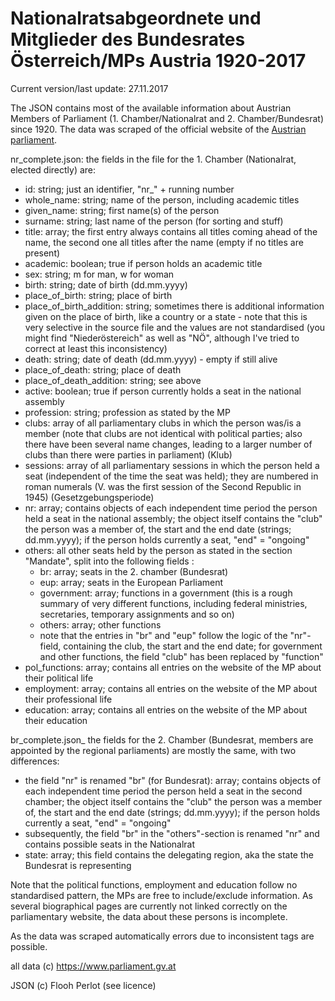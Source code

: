 # Nationalratsabgeordnete und Mitglieder des Bundesrates Österreich/MPs Austria 1920-2017
Current version/last update: 27.11.2017

The JSON contains most of the available information about Austrian Members of Parliament (1. Chamber/Nationalrat and 2. Chamber/Bundesrat) since 1920. The data was scraped of the official website of the [Austrian parliament](https://www.parlament.gv.at).

nr_complete.json: the fields in the file for the 1. Chamber (Nationalrat, elected directly) are:

* id: string; just an identifier, "nr_" + running number
* whole_name: string; name of the person, including academic titles
* given_name: string; first name(s) of the person
* surname: string; last name of the person (for sorting and stuff)
* title: array; the first entry always contains all titles coming ahead of the name, the second one all titles after the name (empty if no titles are present)
* academic: boolean; true if person holds an academic title
* sex: string; m for man, w for woman
* birth: string; date of birth (dd.mm.yyyy)
* place_of_birth: string; place of birth
* place_of_birth_addition: string; sometimes there is additional information given on the place of birth, like a country or a state - note that this is very selective in the source file and the values are not standardised (you might find "Niederöstereich" as well as "NÖ", although I've tried to correct at least this inconsistency)
* death: string; date of death (dd.mm.yyyy) - empty if still alive
* place_of_death: string; place of death
* place_of_death_addition: string; see above
* active: boolean; true if person currently holds a seat in the national assembly
* profession: string; profession as stated by the MP
* clubs: array of all parliamentary clubs in which the person was/is a member (note that clubs are not identical with political parties; also there have been several name changes, leading to a larger number of clubs than there were parties in parliament) (Klub)
* sessions: array of all parliamentary sessions in which the person held a seat (independent of the time the seat was held); they are numbered in roman numerals (V. was the first session of the Second Republic in 1945) (Gesetzgebungsperiode)
* nr: array; contains objects of each independent time period the person held a seat in the national assembly; the object itself contains the "club" the person was a member of, the start and the end date (strings; dd.mm.yyyy); if the person holds currently a seat, "end" = "ongoing"
* others: all other seats held by the person as stated in the section "Mandate", split into the following fields :
    * br: array; seats in the 2. chamber (Bundesrat)
    * eup: array; seats in the European Parliament
    * government: array; functions in a government (this is a rough summary of very different functions, including federal ministries, secretaries, temporary assignments and so on)
    * others: array; other functions
    * note that the entries in "br" and "eup" follow the logic of the "nr"-field, containing the club, the start and the end date; for government and other functions, the field "club" has been replaced by "function"
* pol_functions: array; contains all entries on the website of the MP about their political life
* employment: array; contains all entries on the website of the MP about their professional life
* education: array; contains all entries on the website of the MP about their education



br_complete.json_ the fields for the 2. Chamber (Bundesrat, members are appointed by the regional parliaments) are mostly the same, with two differences:
* the field "nr" is renamed "br" (for Bundesrat): array; contains objects of each independent time period the person held a seat in the second chamber; the object itself contains the "club" the person was a member of, the start and the end date (strings; dd.mm.yyyy); if the person holds currently a seat, "end" = "ongoing"
* subsequently, the field "br" in the "others"-section is renamed "nr" and contains possible seats in the Nationalrat
* state: array; this field contains the delegating region, aka the state the Bundesrat is representing



Note that the political functions, employment and education follow no standardised pattern, the MPs are free to include/exclude information. As several biographical pages are currently not linked correctly on the parliamentary website, the data about these persons is incomplete.

As the data was scraped automatically errors due to inconsistent tags are possible.

all data (c) https://www.parliament.gv.at

JSON (c) Flooh Perlot (see licence)
